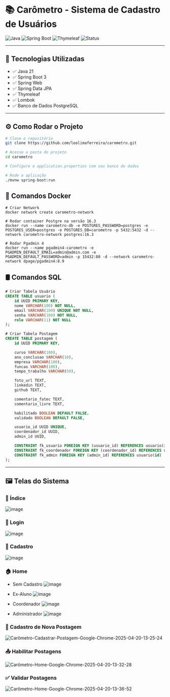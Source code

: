 # 📚 Carômetro - Sistema de Cadastro de Usuários

![Java](https://img.shields.io/badge/Java-21-blue?logo=java)
![Spring Boot](https://img.shields.io/badge/Spring%20Boot-3.2-brightgreen?logo=springboot)
![Thymeleaf](https://img.shields.io/badge/Thymeleaf-template%20engine-orange?logo=thymeleaf)
![Status](https://img.shields.io/badge/status-Em%20desenvolvimento-yellow)

---

## 🚀 Tecnologias Utilizadas

- ✅ Java 21  
- ✅ Spring Boot 3  
- ✅ Spring Web  
- ✅ Spring Data JPA  
- ✅ Thymeleaf  
- ✅ Lombok  
- ✅ Banco de Dados PostgreSQL

---

## ⚙️ Como Rodar o Projeto

```bash
# Clone o repositório
git clone https://github.com/leolimaferreira/carometro.git

# Acesse a pasta do projeto
cd carometro

# Configure o application.properties com seu banco de dados

# Rode a aplicação
./mvnw spring-boot:run
```

## 🐳 Comandos Docker
```docker
# Criar Network
docker network create carometro-network

# Rodar container Postgre na versão 16.3
docker run --name carometro-db -e POSTGRES_PASSWORD=postgres -e POSTGRES_USER=postgres -e POSTGRES_DB=carometro -p 5432:5432 -d --network carometro-network postgres:16.3

# Rodar Pgadmin 4
docker run --name pgadmin4-carometro -e PGADMIN_DEFAULT_EMAIL=admin@admin.com -e PGADMIN_DEFAULT_PASSWORD=admin -p 15432:80 -d --network carometro-network dpage/pgadmin4:8.9
```

## 🛢️ Comandos SQL
```sql
# Criar Tabela Usuário
CREATE TABLE usuario (
    id UUID PRIMARY KEY,
    nome VARCHAR(100) NOT NULL,
    email VARCHAR(100) UNIQUE NOT NULL,
    senha VARCHAR(100) NOT NULL,
    role VARCHAR(11) NOT NULL
);

# Criar Tabela Postagem
CREATE TABLE postagem (
    id UUID PRIMARY KEY,

    curso VARCHAR(100),
    ano_conclusao VARCHAR(10),
    empresa VARCHAR(100),
    funcao VARCHAR(100),
    tempo_trabalho VARCHAR(50),

    foto_url TEXT,
    linkedin TEXT,
    github TEXT,

    comentario_fatec TEXT,
    comentario_livre TEXT,

    habilitado BOOLEAN DEFAULT FALSE,
    validado BOOLEAN DEFAULT FALSE,

    usuario_id UUID UNIQUE,
    coordenador_id UUID,
    admin_id UUID,

    CONSTRAINT fk_usuario FOREIGN KEY (usuario_id) REFERENCES usuario(id),
    CONSTRAINT fk_coordenador FOREIGN KEY (coordenador_id) REFERENCES usuario(id),
    CONSTRAINT fk_admin FOREIGN KEY (admin_id) REFERENCES usuario(id)
);
```

---

## 🖼️ Telas do Sistema

### 🤖 Índice
![image](https://github.com/user-attachments/assets/16a00cb1-0d93-487e-bdfa-a4ea5ad4e94c)

### 👤 Login
![image](https://github.com/user-attachments/assets/0e4210f1-334b-40d5-97a5-cf1035f92342)

### 📝 Cadastro
![image](https://github.com/user-attachments/assets/a7bf685c-01e8-4301-ad2c-f156e7ae19e7)

### 🏠 Home

- Sem Cadastro
![image](https://github.com/user-attachments/assets/ebec57d5-6e46-4fc6-9815-aee03e7c0053)

- Ex-Aluno
![image](https://github.com/user-attachments/assets/012c893c-3c25-4f33-b8ef-8add96c7f8b7)

- Coordenador
![image](https://github.com/user-attachments/assets/ed152507-6d87-4f22-9693-bc3bf9dd3d7c)

- Administrador
![image](https://github.com/user-attachments/assets/0f1863b0-10b8-4d60-85c5-f1c164419208)

### 📨 Cadastro de Nova Postagem
![Carômetro-Cadastrar-Postagem-Google-Chrome-2025-04-20-13-25-24](https://github.com/user-attachments/assets/2614febe-4f75-4d39-a5fa-44a689bd22b7)

### 📤 Habilitar Postagens
![Carômetro-Home-Google-Chrome-2025-04-20-13-32-28](https://github.com/user-attachments/assets/89aa757b-a828-4d45-ab26-79829a140883)

### ✅ Validar Postagens
![Carômetro-Home-Google-Chrome-2025-04-20-13-36-52](https://github.com/user-attachments/assets/216bf600-94cc-485f-8d5f-78e32d3cda15)





